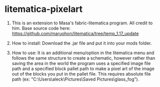 # litematica-pixelart

1. This is an extension to Masa's fabric-litematica program. All credit to him.
Base source code here: https://github.com/maruohon/litematica/tree/temp_1.17_update

2. How to install:
Download the .jar file and put it into your mods folder. 

3. How to use:
It is an additional menu/option in the litematica menu and follows the same structure to create a schematic, however rather than saving the area in the world
the program uses a specified image file path and a specified block pallet path to make a pixel art of the image out of the blocks you put in the pallet file.
This requires absolute file path (ex: "C:\Users\aleck\Pictures\Saved Pictures\glass_fog"). 
